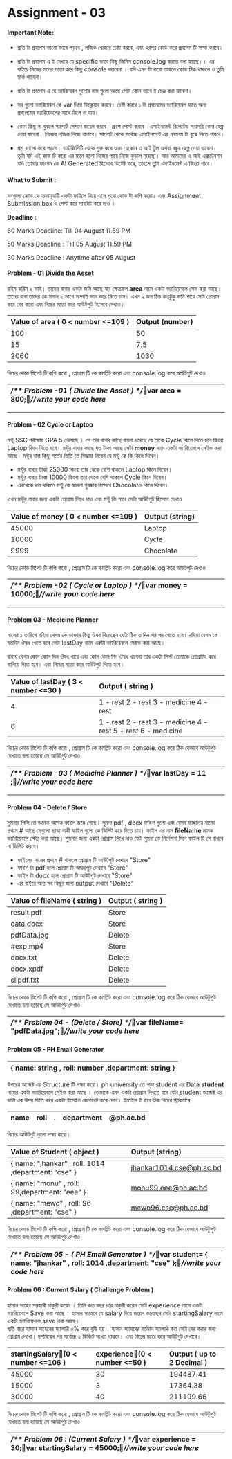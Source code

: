 # **Assignment \- 03**

#### **Important Note:**

- প্রতি টা প্রবলেম ভালো ভাবে পড়বে , লজিক খোজার চেষ্টা করবে, এবং এরপর কোড করে প্রবলেম টি সল্ভ করবে।

- প্রতি টা প্রবলেম এ ই দেখবে যে specific ভাবে কিছু জিনিস console.log করতে বলা হয়ছে।। এর বাইরে নিজের মনের মতো করে কিছু console করবেনা । যদি এমন টা করো তাহলে কোড ঠিক থাকলে ও তুমি মার্ক পাবেনা।

- প্রতি টা প্রবলেম এ যে ভ্যারিয়েবল গুলোর নাম গুলো আছে সেটা কোন ভাবে ই চেঞ্জ করা যাবেনা।

- সব গুলো ভ্যারিয়েবল কে var দিয়ে ডিক্লেয়ার করবে। চেষ্টা করবে ১ টা প্রবলেমের ভ্যারিয়েবল যাতে অন্য প্রবলেমের ভ্যারিয়েবলের সাথে মিলে না যায়।

- কোন কিছু না বুঝলে সাপোর্ট সেশনে জয়েন করবে। গ্রুপে পোস্ট করবে। এসাইনমেন্ট রিলেটেড সরাসরি কোন হেল্প নেয়া যাবেনা। নিজের লজিক নিজে বানাবে। সাপোর্ট থেকে সর্বোচ্চ এসাইনমেন্ট এর প্রবলেম টা বুঝে নিতে পারবে।

- প্রশ্ন ভালো করে পড়বে। চ্যাটজিপিটি থেকে শুরু করে অন্য যেকোন এ আই টুল অথবা বন্ধুর হেল্প নেয়া যাবেনা। তুমি যদি এই কাজ টি করো এর মানে হলো নিজের পায়ে নিজে কুড়াল মারছো। আর আমাদের এ আই এক্সটেনশন যদি তোমার ফাংশন কে AI Generated হিসেবে ডিটেক্ট করে, তাহলে তুমি এসাইনমেন্ট এ জিরো পাবে।

#### **What to Submit :**

সবগুলো কোড কে ক্রমানুযায়ী একটা ফাইলে নিয়ে এসে পুরো কোড টা কপি করো। এবং Assignment Submission box এ পেস্ট করে সাবমিট করে দাও ।

**Deadline :**

60 Marks Deadline: Till 04 August 11.59 PM

50 Marks Deadline : Till 05 August 11.59 PM

30 Marks Deadline : Anytime after 05 August

#### **Problem \- 01 Divide the Asset**

রহিম করিম ২ ভাই। তাদের বাবার একটা জমি আছে যার ক্ষেত্রফল **area** নামে একটা ভ্যারিয়েবলে সেভ করা আছে। তাদের বাবা তাদের কে সমান ২ ভাগে সম্পত্তি ভাগ করে দিতে চান। এখন ২ জন ঠিক কতটুকু জমি পাবে সেটা প্রোগ্রাম করে বের করো এবং নিচের মতো করে আউটপুট হিসেবে দেখাও।

| Value of area ( 0 \< number \<=109 ) | Output (number) |
| :----------------------------------- | :-------------- |
| 100                                  | 50              |
| 15                                   | 7.5             |
| 2060                                 | 1030            |

নিচের কোড স্নিপেট টি কপি করো , প্রোগ্রাম টি কে কমপ্লিট করো এবং console.log করে আউটপুট দেখাও

| */\*\* Problem \-01 ( Divide the Asset ) \*/*var area \= 800;*//write your code here* |
| :------------------------------------------------------------------------------------ |

---

####

#### **Problem \- 02 Cycle or Laptop**

মন্টূ SSC পরীক্ষায় GPA 5 পেয়েছে । সে তার বাবার কাছে বায়না ধরেছে যে তাকে Cycle কিনে দিতে হবে কিংবা Laptop কিনে দিতে হবে। মন্টুর বাবার কাছে যত টাকা আছে সেটা **money** নামে একটা ভ্যারিয়েবলে সেইভ করা আছে। মন্টুর বাবা কিছু শর্তের ভিত্তি তে সিদ্ধান্ত নিবেন যে মন্টু কে কি কিনে দিবেন।

- মন্টুর বাবার টাকা 25000 কিংবা তার থেকে বেশি থাকলে Laptop কিনে দিবেন।
- মন্টুর বাবার টাকা 10000 কিংবা তার থেকে বেশি থাকলে Cycle কিনে দিবেন।
- এরথেকে কম থাকলে মন্টু কে স্বান্তনা পুরষ্কার হিসেবে Chocolate কিনে দিবেন।

এখন মন্টুর বাবার জন্য একটা প্রোগ্রাম লিখে দাও এবং মন্টু কি পাবে সেটা আউটপুট হিসেবে দেখাও

| Value of money ( 0 \< number \<=109 ) | Output (string) |
| :------------------------------------ | :-------------- |
| 45000                                 | Laptop          |
| 10000                                 | Cycle           |
| 9999                                  | Chocolate       |

নিচের কোড স্নিপেট টি কপি করো , প্রোগ্রাম টি কে কমপ্লিট করো এবং console.log করে আউটপুট দেখাও

| */\*\* Problem \-02 ( Cycle or Laptop ) \*/*var money \= 10000;*//write your code here* |
| :-------------------------------------------------------------------------------------- |

---

#### **Problem 03 \- Medicine Planner**

মাসের ১ তারিখে রহিমা বেগম কে ডাক্তার কিছু ঔষধ দিয়েছেন যেটা ঠিক ৩ দিন পর পর খেতে হবে। রহিমা বেগম কে যতদিন ঔষধ খেতে হবে সেটা lastDay নামে একটা ভ্যারিয়েবলে সেইভ করা আছে।

রহিমা বেগম কোন কোন দিন ঔষধ খাবে এবং কোন কোন দিন ঔষধ খাবেনা তার একটা লিস্ট তোমাকে প্রোগ্রামিং করে বানিয়ে দিতে হবে। এবং নিচের মতো করে আউটপুট দিতে হবে।

| Value of lastDay ( 3 \< number \<=30 ) | Output ( string )                                                   |
| :------------------------------------- | :------------------------------------------------------------------ |
| 4                                      | 1 \- rest 2 \- rest 3 \- medicine 4 \- rest                         |
| 6                                      | 1 \- rest 2 \- rest 3 \- medicine 4 \- rest 5 \- rest 6 \- medicine |

নিচের কোড স্নিপেট টি কপি করো , প্রোগ্রাম টি কে কমপ্লিট করো এবং console.log করে ঠিক যেভাবে আউটুপুট দেখাতে বলা হয়েছে সে আউটপুট দেখাও

| */\*\* Problem \-03 ( Medicine Planner ) \*/*var lastDay \= 11 ;*//write your code here* |
| :--------------------------------------------------------------------------------------- |

---

#### **Problem 04 \- Delete / Store**

সুমনার পিসি তে অনেক অনেক ফাইল জমে গেছে। সুমনা pdf , docx ফাইল গুলো এবং যেসব ফাইলের নামের প্রথমে \# আছে সেগুলো ছাড়া বাকী ফাইল গুলো কে ডিলিট করে দিতে চায়। ফাইল এর নাম **fileName** নামক ভ্যারিয়েবলে স্টোর করা আছে। সুমনার জন্য একটা প্রোগ্রাম লিখে দাও যেটা সুমনা কে নির্দেশনা দিবে ফাইল টি সে রাখবে না ডিলিট করবে।

- ফাইলের নামের প্রথমে \# থাকলে প্রোগ্রাম টি আউটপুট দেখাবে "Store"
- ফাইল টা pdf হলে প্রোগ্রাম টি আউটপুট দেখাবে "Store"
- ফাইল টা docx হলে প্রোগ্রাম টি আউটপুট দেখাবে "Store"
- এর বাইরে অন্য সব কিছুর জন্য output দেখাবে "Delete"

| Value of fileName ( string ) | Output ( string ) |
| :--------------------------- | :---------------- |
| result.pdf                   | Store             |
| data.docx                    | Store             |
| pdfData.jpg                  | Delete            |
| \#exp.mp4                    | Store             |
| docx.txt                     | Delete            |
| docx.xpdf                    | Delete            |
| slipdf.txt                   | Delete            |

নিচের কোড স্নিপেট টি কপি করো , প্রোগ্রাম টি কে কমপ্লিট করো এবং console.log করে ঠিক যেভাবে আউটুপুট দেখাতে বলা হয়েছে সে আউটপুট দেখাও

| */\*\* Problem 04 \- (Delete / Store) \*/*var fileName= "pdfData.jpg";*//write your code here* |
| :--------------------------------------------------------------------------------------------- |

####

#### **Problem 05 \- PH Email Generator**

| { name: string , roll: number ,department: string } |
| :-------------------------------------------------- |

উপরের অব্জেক্ট এর Structure টি লক্ষ্য করো। ph university তে পড়া student এর Data **student** নামের একটা ভ্যারিয়েবলে সেইভ করা আছে । তোমাকে এমন একটা প্রোগ্রাম লিখতে হবে যেটা student অব্জেক্ট এর ডাটা এর উপর ভিত্তি করে একটা ইমেইল জেনারেট করে দেবে। ইমেইল টা হবে ঠিক নিচের স্ট্রাকচারে

| name | roll | .   | department | @ph.ac.bd |
| :--- | :--- | :-- | :--------- | :-------- |

নিচের আউটপুট গুলো লক্ষ্য করো।

| Value of Student ( object )                         | Output (string)          |
| :-------------------------------------------------- | :----------------------- |
| { name: "jhankar" , roll: 1014 ,department: "cse" } | jhankar1014.cse@ph.ac.bd |
| { name: "monu" , roll: 99,department: "eee" }       | monu99.eee@ph.ac.bd      |
| { name: "mewo" , roll: 96 ,department: "cse" }      | mewo96.cse@ph.ac.bd      |

নিচের কোড স্নিপেট টি কপি করো , প্রোগ্রাম টি কে কমপ্লিট করো এবং console.log করে ঠিক যেভাবে আউটুপুট দেখাতে বলা হয়েছে সে আউটপুট দেখাও

| */\*\* Problem 05 \- ( PH Email Generator ) \*/*var student= { name: "jhankar" , roll: 1014 ,department: "cse" };*//write your code here* |
| :---------------------------------------------------------------------------------------------------------------------------------------- |

####

#### **Problem 06 : Current Salary ( Challenge Problem )**

হাসান সাহেব সরকারী চাকুরী করেন । তিনি কত বছর ধরে চাকুরী করেন সেটা experience নামে একটা ভ্যারিয়েবলে Save করা আছে । হাসান সাহেবে যে salary দিয়ে জয়েন করেছেন সেটা startingSalary নামে একটা ভ্যারিয়েবলে save করা আছে।  
প্রতি বছর হাসান সাহেবের স্যালারি ৫% করে বৃদ্ধি হয় । হাসান সাহেবের বর্তমান স্যালারি কত সেটা বের করার জন্য প্রোগ্রাম লেখো। দশমিকের পর সর্বোচ্চ ২ ডিজিট সংখ্যা থাকবে। এবং নিচের মতো করে আউটপুট দেখাবে।

| startingSalary(0 \< number \<=106 ) | experience(0 \< number \<=50 ) | Output ( up to 2 Decimal ) |
| :---------------------------------- | :----------------------------- | :------------------------- |
| 45000                               | 30                             | 194487.41                  |
| 15000                               | 3                              | 17364.38                   |
| 30000                               | 40                             | 211199.66                  |

নিচের কোড স্নিপেট টি কপি করো , প্রোগ্রাম টি কে কমপ্লিট করো এবং console.log করে ঠিক যেভাবে আউটুপুট দেখাতে বলা হয়েছে সে আউটপুট দেখাও

| */\*\* Problem 06 : (Current Salary ) \*/*var experience \= 30;var startingSalary \= 45000;*//write your code here* |
| :------------------------------------------------------------------------------------------------------------------ |
